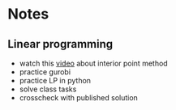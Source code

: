 # Notes
## Linear programming
* watch this [video](https://www.youtube.com/watch?v=zm4mfr-QT1E) about interior point method
* practice gurobi
* practice LP in python
* solve class tasks
* crosscheck with published solution
